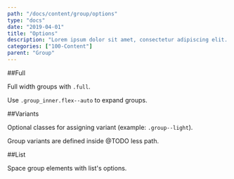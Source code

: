 ```yaml
---
path: "/docs/content/group/options"
type: "docs"
date: "2019-04-01"
title: "Options"
description: "Lorem ipsum dolor sit amet, consectetur adipiscing elit. Nunc tempus laoreet leo sit amet iaculis."
categories: ["100-Content"]
parent: "Group"
---
```


##Full

Full width groups with `.full`.

Use `.group_inner.flex--auto` to expand groups.

<demo>
  <demovanilla src="demos/inline/docs/content/group/options-full-line" name="line">
  </demovanilla>
  <demovanilla src="demos/inline/docs/content/group/options-full-stack" name="stack">
  </demovanilla>
</demo>

##Variants

Optional classes for assigning variant (example: `.group--light`).

<div class="alert">
  <div class="alert_content">
    Group variants are defined inside @TODO less path.
  </div>
</div>

<demo>
  <demovanilla src="demos/inline/docs/content/group/options-variant-line" name="line">
  </demovanilla>
  <demovanilla src="demos/inline/docs/content/group/options-variant-stack" name="stack">
  </demovanilla>
</demo>

##List

Space group elements with list's options.

<demo>
  <demovanilla src="demos/inline/docs/content/group/options-list-line" name="line">
  </demovanilla>
  <demovanilla src="demos/inline/docs/content/group/options-list-stack" name="stack">
  </demovanilla>
</demo>
